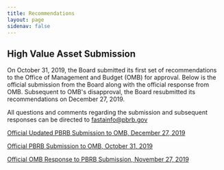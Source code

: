 ```yaml
---
title: Recommendations
layout: page
sidenav: false
---
```

## High Value Asset Submission 

On October 31, 2019, the Board submitted its first set of recommendations to the Office of Management and Budget (OMB) for approval. Below is the official submission from the Board along with the official response from OMB. Subsequent to OMB's disapproval, the Board resubmitted its recommendations on December 27, 2019. 
  
 All questions and comments regarding the submission and subsequent responses can be directed to [fastainfo@pbrb.gov](fastainfo@pbrb.gov)

[Official Updated PBRB Submission to OMB, December 27, 2019]({{site.baseurl}}/assets/uploads/20191227%20High%20Value%20Assets%20Report%20as%20Required%20by%20FASTA.pdf)

[Official PBRB Submission to OMB, October 31, 2019]({{site.baseurl}}/assets/uploads/PBRB%20Official%20Recommendations%20to%20OMB%2010_31_2019.pdf)

[Official OMB Response to PBRB Submission, November 27, 2019]({{site.baseurl}}/assets/uploads/OMB%20Official%20Response%20to%20PBRB%20Recommendations%2011_27_2019.pdf)
